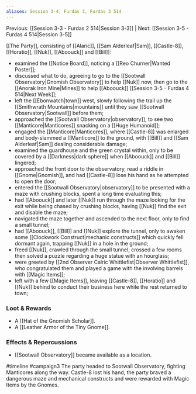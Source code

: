 ```yaml
---
aliases: Session 3-4, Furdas 3, Furdas 3 514
---
```

Previous: [[Session 3-3 - Furdas 2 514|Session 3-3]] | Next: [[Session 3-5 - Furdas 4 514|Session 3-5]]

[[The Party]], consisting of [[Alaric]], [[Sam Alderleaf|Sam]], [[Castle-8]], [[Horatio]], [[Nuk]], [[Aboouck]] and [[Bill]]:

- examined the [[Notice Board]], noticing a [[Reo Churner|Wanted Poster]];
- discussed what to do, agreeing to go to the [[Sootwall Observatory|Gnomish Observatory]] to help [[Nuk]] now, then go to the [[Anorak Iron Mine|Mines]] to help [[Aboouck]] [[Session 3-5 - Furdas 4 514|Next Week]];
- left the [[Ebonwatch|town]] west, slowly following the trail up the [[Smithwrath Mountains|mountains]] until they saw [[Sootwall Observatory|Sootwall]] before them;
- approached the [[Sootwall Observatory|observatory]], to see two [[Manticore|Manticores]] snacking on a [[Huge Humanoid]];
- engaged the [[Manticore|Manticores]], where [[Castle-8]] was enlarged and body-slammed a [[Manticore]] to the ground, with [[Bill]] and [[Sam Alderleaf|Sam]] dealing considerable damage;
- examined the guardhouse and the green crystal within, only to be covered by a [[Darkness|dark sphere]] when [[Aboouck]] and [[Bill]] lingered;
- approached the front door to the observatory, read a riddle in [[Gnome|Gnomish]], and had [[Castle-8]] lose his hand as he attempted to open the door;
- entered the [[Sootwall Observatory|observatory]] to be presented with a maze with crushing blocks, spent a long time evaluating this;
- had [[Aboouck]] and later [[Nuk]] run through the maze looking for the exit while being chased by crushing blocks, having [[Nuk]] find the exit and disable the maze;
- navigated the maze together and ascended to the next floor, only to find a small tunnel;
- had [[Aboouck]], [[Bill]] and [[Nuk]] explore the tunnel, only to awaken some [[Clockwork Construct|mechanic constructs]] which quickly fell dormant again, trapping [[Nuk]] in a hole in the ground;
- freed [[Nuk]], crawled through the small tunnel, crossed a few rooms then solved a puzzle regarding a huge statue with an hourglass;
- were greeted by [[2nd Observer Calric Whittlefist|Observer Whittlefist]], who congratulated them and played a game with the involving barrels with [[Magic Items]];
- left with a few [[Magic Items]], leaving [[Castle-8]], [[Horatio]] and [[Nuk]] behind to conduct their business here while the rest returned to town;

### Loot & Rewards
- A [[Hat of the Gnomish Scholar]].
- A [[Leather Armor of the Tiny Gnome]].

### Effects & Repercussions
- [[Sootwall Observatory]] became available as a location.

#timeline 
#campaign3 
<span 
	  class='ob-timelines' 
	  data-date='514-04-03' 
	  data-title='Furdas 3: The Observatory' 
	  data-class='green'> 
	The party headed to Sootwall Observatory, fighting Manticores along the way. Castle-8 lost his hand, the party braved a dangerous maze and mechanical constructs and were rewarded with Magic Items by the Gnomes.
</span>